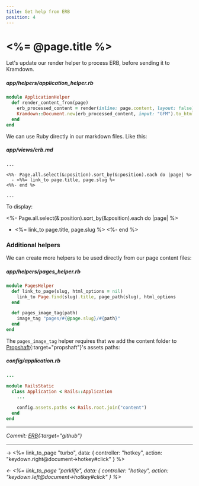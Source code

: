 ```yaml
---
title: Get help from ERB
position: 4
---
```


# <%= @page.title %>

Let's update our render helper to process ERB, before sending it to Kramdown.

##### _app/helpers/application_helper.rb_

```ruby
module ApplicationHelper
  def render_content_from(page)
    erb_processed_content = render(inline: page.content, layout: false)
    Kramdown::Document.new(erb_processed_content, input: "GFM").to_html.html_safe
  end
end
```

We can use Ruby directly in our markdown files. Like this:

##### _app/views/erb.md_

```erb
...

<%%- Page.all.select(&:position).sort_by(&:position).each do |page| %>
  - <%%= link_to page.title, page.slug %>
<%%- end %>

...
```

To display:

<%- Page.all.select(&:position).sort_by(&:position).each do |page| %>
  - <%= link_to page.title, page.slug %>
<%- end %>

### Additional helpers

We can create more helpers to be used directly from our page content files:

##### _app/helpers/pages_helper.rb_

```ruby
module PagesHelper
  def link_to_page(slug, html_options = nil)
    link_to Page.find(slug).title, page_path(slug), html_options
  end

  def pages_image_tag(path)
    image_tag "pages/#{@page.slug}/#{path}"
  end
end
```

The `pages_image_tag` helper requires that we add the content folder to [Propshaft](https://github.com/rails/propshaft){:target="propshaft"}'s assets paths:

##### _config/application.rb_

```ruby
...

module RailsStatic
  class Application < Rails::Application
    ...

    config.assets.paths << Rails.root.join("content")
  end
end
```

---

_Commit: [ERB](https://github.com/fcatuhe/rails-static/commit/cd15800c030a0f54d095732173defb9e2c8616e7){:target="github"}_

---

→ <%= link_to_page "turbo", data: { controller: "hotkey", action: "keydown.right@document->hotkey#click" } %>

_← <%= link_to_page "parklife", data: { controller: "hotkey", action: "keydown.left@document->hotkey#click" } %>_
